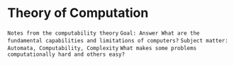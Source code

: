 # Theory of Computation

`Notes from the computability theory`
`Goal: Answer What are the fundamental capabilities and limitations of computers?`
`Subject matter: Automata, Computability, Complexity`
`What makes some problems computationally hard and others easy?`

##